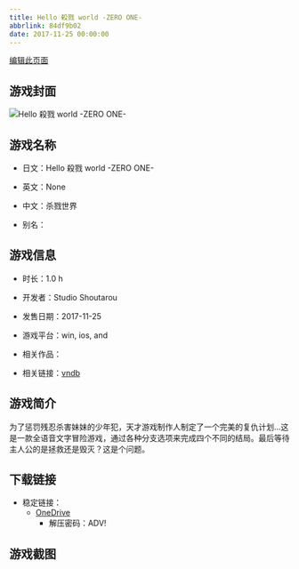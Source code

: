 ```yaml
---
title: Hello 殺戮 world -ZERO ONE-
abbrlink: 84df9b02
date: 2017-11-25 00:00:00
---
```

[编辑此页面](https://github.com/ACG-3/ADV3-source/blob/main/source/_posts/games/Hello%20%E6%AE%BA%E6%88%AE%20world%20-ZERO%20ONE-.md)

## 游戏封面

![Hello 殺戮 world -ZERO ONE-](https://pan.timero.xyz/d/onedrive/img_lib_001/Hello%20%E6%AE%BA%E6%88%AE%20world%20-ZERO%20ONE-_cover.avif)


## 游戏名称

- 日文：Hello 殺戮 world -ZERO ONE-
- 英文：None
- 中文：杀戮世界

- 别名：


## 游戏信息

- 时长：1.0 h
- 开发者：Studio Shoutarou
- 发售日期：2017-11-25
- 游戏平台：win, ios, and
- 相关作品：

- 相关链接：[vndb](https://vndb.org/v25520)


## 游戏简介

为了惩罚残忍杀害妹妹的少年犯，天才游戏制作人制定了一个完美的复仇计划...这是一款全语音文字冒险游戏，通过各种分支选项来完成四个不同的结局。最后等待主人公的是拯救还是毁灭？这是个问题。




## 下载链接

- 稳定链接：
    - [OneDrive](https://pan.timero.xyz/onedrive/adv_lib_001/Hello%20%E6%AE%BA%E6%88%AE%20world%20-ZERO%20ONE-)
        - 解压密码：ADV!



## 游戏截图


